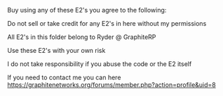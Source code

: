 Buy using any of these E2's you agree to the following:

Do not sell or take credit for any E2's in here without my permissions

All E2's in this folder belong to Ryder @ GraphiteRP

Use these E2's with your own risk

I do not take responsibility if you abuse the code or the E2 itself

If you need to contact me you can here https://graphitenetworks.org/forums/member.php?action=profile&uid=8
